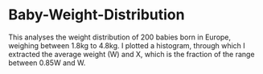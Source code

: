 # Baby-Weight-Distribution
This analyses the weight distribution of 200 babies born in Europe, weighing between 1.8kg to 4.8kg. I plotted a histogram, through which I extracted the average weight (W) and X, which is the fraction of the range between 0.85W and W.
